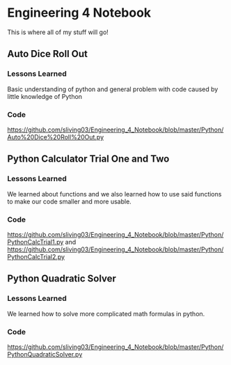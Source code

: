 # Engineering 4 Notebook
This is where all of my stuff will go!
## Auto Dice Roll Out
### Lessons Learned
Basic understanding of python and general problem with code caused by little knowledge of Python
### Code
https://github.com/sliving03/Engineering_4_Notebook/blob/master/Python/Auto%20Dice%20Roll%20Out.py
## Python Calculator Trial One and Two
### Lessons Learned
We learned about functions and we also learned how to use said functions to make our code smaller and more usable.
### Code
https://github.com/sliving03/Engineering_4_Notebook/blob/master/Python/PythonCalcTrial1.py and https://github.com/sliving03/Engineering_4_Notebook/blob/master/Python/PythonCalcTrial2.py
## Python Quadratic Solver
### Lessons Learned
We learned how to solve more complicated math formulas in python.
### Code
https://github.com/sliving03/Engineering_4_Notebook/blob/master/Python/PythonQuadraticSolver.py
